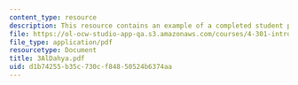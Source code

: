 ```yaml
---
content_type: resource
description: This resource contains an example of a completed student project.
file: https://ol-ocw-studio-app-qa.s3.amazonaws.com/courses/4-301-introduction-to-the-visual-arts-spring-2007/d1b74255b35c730cf84850524b6374aa_3AlDahya.pdf
file_type: application/pdf
resourcetype: Document
title: 3AlDahya.pdf
uid: d1b74255-b35c-730c-f848-50524b6374aa
---
```

